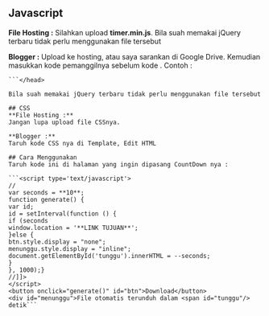 ## Javascript
**File Hosting :**
Silahkan upload **timer.min.js**. Bila suah memakai jQuery terbaru tidak perlu menggunakan file tersebut

**Blogger :**
Upload ke hosting, atau saya sarankan di Google Drive. Kemudian masukkan kode pemanggilnya sebelum kode **</head>**.
Contoh :

```<script src="/timer.min.js" type="text/javascript"/>
```</head>

Bila suah memakai jQuery terbaru tidak perlu menggunakan file tersebut

## CSS
**File Hosting :**
Jangan lupa upload file CSSnya.

**Blogger :**
Taruh kode CSS nya di Template, Edit HTML

## Cara Menggunakan
Taruh kode ini di halaman yang ingin dipasang CountDown nya :

```<script type='text/javascript'>
//
var seconds = **10**;
function generate() {
var id;
id = setInterval(function () {
if (seconds
window.location = '**LINK TUJUAN**';
}else {
btn.style.display = "none";
menunggu.style.display = "inline";
document.getElementById('tunggu').innerHTML = --seconds;
}
}, 1000);}
//]]>
</script>
<button onclick="generate()" id="btn">Download</button>
<div id="menunggu">File otomatis terunduh dalam <span id="tunggu"/> detik```